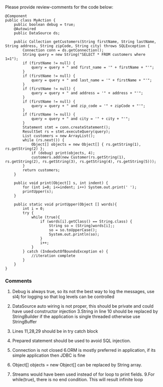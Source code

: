 Please provide review-comments for the code below:

```
@Component
public class MyAction {
    public boolean debug = true;
    @Autowired
    public DataSource ds;

    public Collection getCustomers(String firstName, String lastName, String address, String zipCode, String city) throws SQLException {
        Connection conn = ds.getConnection();
        String query = new String("SELECT * FROM customers where 1=1");
        if (firstName != null) {
            query = query + " and first_name = '" + firstName + "'";
        }
        if (firstName != null) {
            query = query + " and last_name = '" + firstName + "'";
        }
        if (firstName != null) {
            query = query + " and address = '" + address + "'";
        }
        if (firstName != null) {
            query = query + " and zip_code = '" + zipCode + "'";
        }
        if (firstName != null) {
            query = query + " and city = '" + city + "'";
        }
        Statement stmt = conn.createStatement();
        ResultSet rs = stmt.executeQuery(query);
        List customers = new ArrayList();
        while (rs.next()) {
            Object[] objects = new Object[] { rs.getString(1), rs.getString(2) };
            if (debug) print(objects, 4);
            customers.add(new Customer(rs.getString(1), rs.getString(2), rs.getString(3), rs.getString(4), rs.getString(5)));
        }
        return customers;
    }

    public void print(Object[] s, int indent) {
        for (int i=0; i<=indent; i++) System.out.print(' ');
        printUpper(s);
    }

    public static void printUpper(Object [] words){
        int i = 0;
        try {
            while (true){
                if (words[i].getClass() == String.class) {
                    String so = (String)words[i];;
                    so = so.toUpperCase();
                    System.out.println(so);
                }
                i++;
            }
        } catch (IndexOutOfBoundsException e) {
            //iteration complete
        }
    }
}
```
### Comments
1. Debug is always true, so its not the best way to log the messages, use sl4j for logging so that log levels can be 
   controlled 
2. DataSource auto wiring is not proper, this should be private and could have used constructor injection 
3.String in line 10 should be replaced by StringBuilder if the application is single threaded otherwise use 
   StringBuffer
   
4. Lines 11,28,29 should be in try catch block
5. Prepared statement  should be used to avoid SQL injection.
5. Connection is not closed
6.ORM is mostly preferred in application, if its simple application then JDBC is fine
7. Object[] objects = new Object[] can be replaced by String array.
8. Streams would have been used instead of for loop to print fields.
9.For while(true), there is no end condition. This will result infinite loop 
   